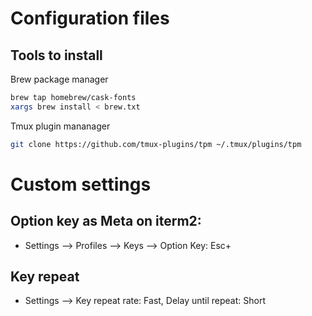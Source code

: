 # Configuration files

## Tools to install

Brew package manager
```bash
brew tap homebrew/cask-fonts
xargs brew install < brew.txt
```

Tmux plugin mananager
```bash
git clone https://github.com/tmux-plugins/tpm ~/.tmux/plugins/tpm
```

# Custom settings

## Option key as Meta on iterm2:

- Settings --> Profiles --> Keys --> Option Key: Esc+

## Key repeat

- Settings --> Key repeat rate: Fast, Delay until repeat: Short
